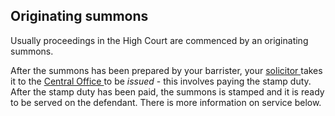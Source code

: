 ##  Originating summons

Usually proceedings in the High Court are commenced by an originating summons.

After the summons has been prepared by your barrister, your [ solicitor
](/en/justice/civil-law/representation-in-court/) takes it to the [ Central
Office ](https://www.courts.ie/content/central-office-high-court) to be
_issued_ \- this involves paying the stamp duty. After the stamp duty has been
paid, the summons is stamped and it is ready to be served on the defendant.
There is more information on service below.
